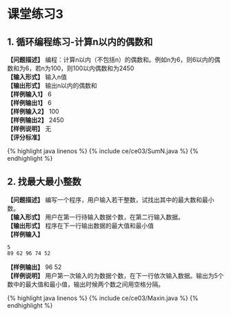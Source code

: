 <title>课堂练习3</title>
<link rel="stylesheet" href="../../css/style.css">
<h1>课堂练习3</h1>

## 1. 循环编程练习-计算n以内的偶数和
**【问题描述】**
编程：计算n以内（不包括n）的偶数和。例如n为6，则6以内的偶数和为6，若n为100，则100以内偶数和为2450  
**【输入形式】**
输入n值  
**【输出形式】**
输出n以内的偶数和  
**【样例输入1】**
6  
**【样例输出1】**
6  
**【样例输入2】**
100  
**【样例输出2】**
2450  
**【样例说明】**
无  
**【评分标准】**

{% highlight java linenos %}
{% include ce/ce03/SumN.java %}
{% endhighlight %}

## 2. 找最大最小整数
**【问题描述】**
编写一个程序，用户输入若干整数，试找出其中的最大数和最小数。  
**【输入形式】**
用户在第一行待输入数据个数，在第二行输入数据。  
**【输出形式】**
程序在下一行输出数据的最大值和最小值  
**【样例输入】**
 ```
 5
 89 62 96 74 52
 ```    
**【样例输出】**
96 52    
**【样例说明】**
用户第一次输入的为数据个数，在下一行依次输入数据。输出为5个数中的最大值和最小值，输出时候两个数之间用空格分隔。

{% highlight java linenos %}
{% include ce/ce03/Maxin.java %}
{% endhighlight %}
